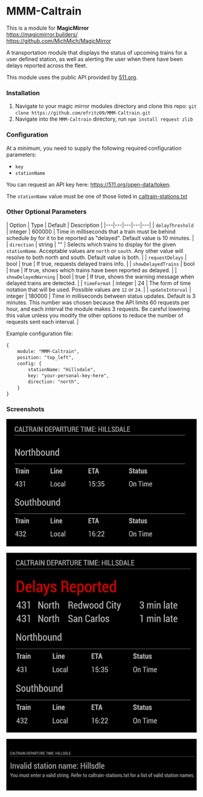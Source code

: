 # MMM-Caltrain

This is a module for <strong>MagicMirror</strong><br>
https://magicmirror.builders/<br>
https://github.com/MichMich/MagicMirror


A transportation module that displays the status of upcoming trains for a user defined station, as well as alerting the user when there have been delays reported across the fleet.

This module uses the public API provided by [511.org](https://511.org/).

### Installation
1. Navigate to your magic mirror modules directory and clone this repo:
`git clone https://github.com/efritz09/MMM-Caltrain.git`
2. Navigate into the `MMM-Caltrain` directory, run `npm install request zlib`


### Configuration

At a minimum, you need to supply the following required configuration parameters:
* `key`
* `stationName`

You can request an API key here: https://511.org/open-data/token.

The `stationName` value must be one of those listed in [caltrain-stations.txt](caltrain-stations.txt)

### Other Optional Parameters

| Option | Type | Default | Description |
|---|---|---|---|---|
| `delayThreshold` | integer | 600000 | Time in milliseconds that a train must be behind schedule by for it to be reported as "delayed". Default value is 10 minutes. |
| `direction` | string | "" | Selects which trains to display for the given `stationName`. Acceptable values are `north` or `south`. Any other value will resolve to both north and south. Default value is both. |
| `requestDelays` | bool | true | If true, requests delayed trains info. |
| `showDelayedTrains` | bool | true | If true, shows which trains have been reported as delayed. |
| `showDelayedWarning` | bool | true | If true, shows the warning message when delayed trains are detected. |
| `timeFormat` | integer | 24 | The form of time notation that will be used. Possible values are `12` or `24`. |
| `updateInterval` | integer | 180000 | Time in milliseconds between status updates. Default is 3 minutes. This number was chosen because the API limits 60 requests per hour, and each interval the module makes 3 requests. Be careful lowering this value unless you modify the other options to reduce the number of requests sent each interval. |

Example configuration file: 
```
{
	module: "MMM-Caltrain",
	position: "top_left",
	config: {
		stationName: "Hillsdale",
		key: "your-personal-key-here",
		direction: "north",
	}
}
```

### Screenshots

![Normal station status](screenshots/normal.png)

![Delays detected](screenshots/delays.png)

![Bad station name](screenshots/error.png)
